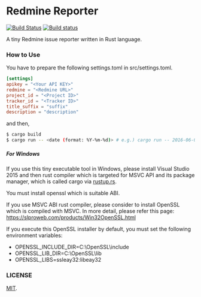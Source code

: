 Redmine Reporter
===

[![Build Status](https://travis-ci.org/cosmo0920/redmine-reporter-rs.svg?branch=master)](https://travis-ci.org/cosmo0920/redmine-reporter-rs)
[![Build status](https://ci.appveyor.com/api/projects/status/qb36vnkkpfa7w3yo/branch/master?svg=true)](https://ci.appveyor.com/project/cosmo0920/redmine-reporter-rs/branch/master)

A tiny Redmine issue reporter written in Rust language.

### How to Use

You have to prepare the following settings.toml in src/settings.toml.

```toml
[settings]
apikey = "<Your API KEY>"
redmine = "<Redmine URL>"
project_id = "<Project ID>"
tracker_id = "<Tracker ID>"
title_suffix = "suffix"
description = "description"
```

and then,

```bash
$ cargo build
$ cargo run -- <date (format: %Y-%m-%d)> # e.g.) cargo run -- 2016-06-02
```
##### For Windows

If you use this tiny executable tool in Windows, please install Visual Studio 2015 and then rust compiler which is targeted for MSVC API and its package manager, which is called cargo via [rustup.rs](https://www.rustup.rs/).

You must install openssl which is suitable ABI.

If you use MSVC ABI rust compiler, please consider to install OpenSSL which is compiled with MSVC. In more detail, please refer this page: https://slproweb.com/products/Win32OpenSSL.html

If you execute this OpenSSL installer by default, you must set the following environment variables:

 * OPENSSL\_INCLUDE\_DIR=C:\OpenSSL\include
 * OPENSSL\_LIB\_DIR=C:\OpenSSL\lib
 * OPENSSL\_LIBS=ssleay32:libeay32

### LICENSE

[MIT](LICENSE).
